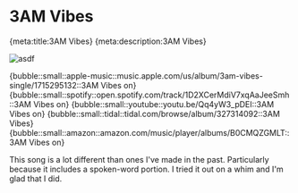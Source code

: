 # 3AM Vibes

{meta:title:3AM Vibes}
{meta:description:3AM Vibes}

![asdf](/img/artwork/singles/3am-vibes.png#left)

{bubble::small::apple-music::music.apple.com/us/album/3am-vibes-single/1715295132::3AM Vibes on}
{bubble::small::spotify::open.spotify.com/track/1D2XCerMdiV7xqAaJeeSmh::3AM Vibes on}
{bubble::small::youtube::youtu.be/Qq4yW3_pDEI::3AM Vibes on}
{bubble::small::tidal::tidal.com/browse/album/327314092::3AM Vibes}
{bubble::small::amazon::amazon.com/music/player/albums/B0CMQZGMLT::3AM Vibes on}

This song is a lot different than ones I've made in the past. Particularly
because it includes a spoken-word portion.  I tried it out on a whim and I'm
glad that I did.